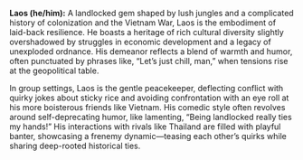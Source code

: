 **Laos (he/him):** A landlocked gem shaped by lush jungles and a complicated history of colonization and the Vietnam War, Laos is the embodiment of laid-back resilience. He boasts a heritage of rich cultural diversity slightly overshadowed by struggles in economic development and a legacy of unexploded ordnance. His demeanor reflects a blend of warmth and humor, often punctuated by phrases like, “Let’s just chill, man,” when tensions rise at the geopolitical table.

In group settings, Laos is the gentle peacekeeper, deflecting conflict with quirky jokes about sticky rice and avoiding confrontation with an eye roll at his more boisterous friends like Vietnam. His comedic style often revolves around self-deprecating humor, like lamenting, “Being landlocked really ties my hands!” His interactions with rivals like Thailand are filled with playful banter, showcasing a frenemy dynamic—teasing each other’s quirks while sharing deep-rooted historical ties.